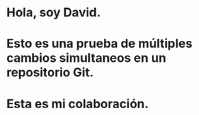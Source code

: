 # Hola, soy David.

# Esto es una prueba de múltiples cambios simultaneos en un repositorio Git. 
# Esta es mi colaboración.